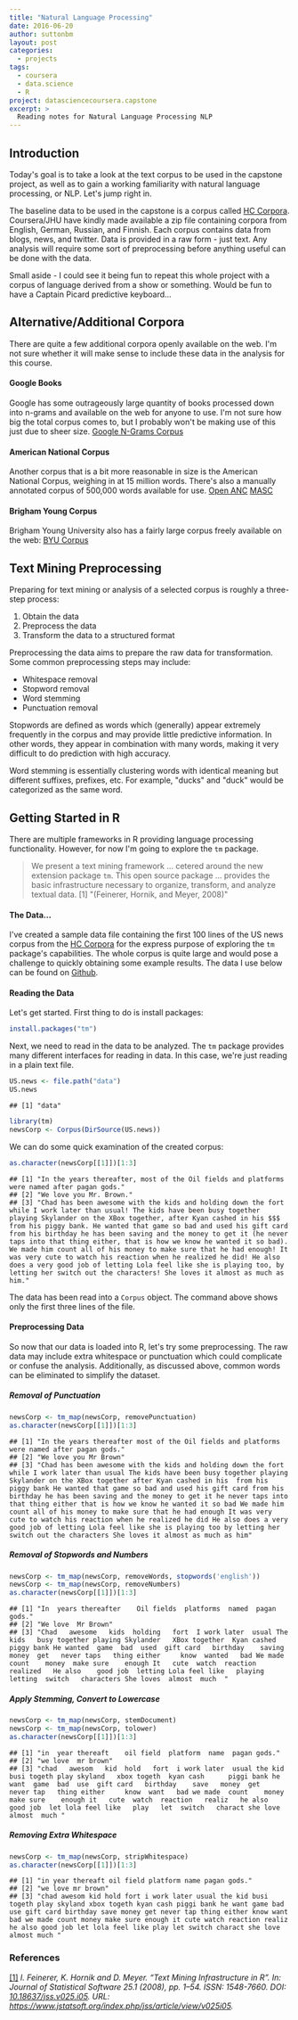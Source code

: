 ```yaml
---
title: "Natural Language Processing"
date: 2016-06-20
author: suttonbm
layout: post
categories:
  - projects
tags:
  - coursera
  - data.science
  - R
project: datasciencecoursera.capstone
excerpt: >
  Reading notes for Natural Language Processing NLP
---
```




## Introduction
Today's goal is to take a look at the text corpus to be used in the capstone project, as well as to gain a working familiarity with natural language processing, or NLP.  Let's jump right in.

The baseline data to be used in the capstone is a corpus called [HC Corpora](http://www.corpora.heliohost.org/).  Coursera/JHU have kindly made available a zip file containing corpora from English, German, Russian, and Finnish.  Each corpus contains data from blogs, news, and twitter.  Data is provided in a raw form - just text.  Any analysis will require some sort of preprocessing before anything useful can be done with the data.

Small aside - I could see it being fun to repeat this whole project with a corpus of language derived from a show or something.  Would be fun to have a Captain Picard predictive keyboard...

## Alternative/Additional Corpora
There are quite a few additional corpora openly available on the web.  I'm not sure whether it will make sense to include these data in the analysis for this course.

#### Google Books
Google has some outrageously large quantity of books processed down into n-grams and available on the web for anyone to use.  I'm not sure how big the total corpus comes to, but I probably won't be making use of this just due to sheer size.
[Google N-Grams Corpus](http://storage.googleapis.com/books/ngrams/books/datasetsv2.html)

#### American National Corpus
Another corpus that is a bit more reasonable in size is the American National Corpus, weighing in at 15 million words.  There's also a manually annotated corpus of 500,000 words available for use.
[Open ANC](http://www.anc.org/data/oanc/download/)
[MASC](http://www.anc.org/data/masc/downloads/)

#### Brigham Young Corpus
Brigham Young University also has a fairly large corpus freely available on the web:
[BYU Corpus](http://corpus.byu.edu/full-text/)

## Text Mining Preprocessing
Preparing for text mining or analysis of a selected corpus is roughly a three-step process:

  1. Obtain the data
  2. Preprocess the data
  3. Transform the data to a structured format

Preprocessing the data aims to prepare the raw data for transformation.  Some common preprocessing steps may include:

  * Whitespace removal
  * Stopword removal
  * Word stemming
  * Punctuation removal

Stopwords are defined as words which (generally) appear extremely frequently in the corpus and may provide little predictive information.  In other words, they appear in combination with many words, making it very difficult to do prediction with high accuracy.

Word stemming is essentially clustering words with identical meaning but different suffixes, prefixes, etc.  For example, "ducks" and "duck" would be categorized as the same word.

## Getting Started in R
There are multiple frameworks in R providing language processing functionality.  However, for now I'm going to explore the `tm` package.

> We present a text mining framework ... cetered around the new extension package `tm`.  This open source package ... provides the basic infrastructure necessary to organize, transform, and analyze textual data.
[1] "(Feinerer, Hornik, and Meyer, 2008)"

#### The Data...
I've created a sample data file containing the first 100 lines of the US news corpus from the [HC Corpora](http://www.corpora.heliohost.org/) for the express purpose of exploring the `tm` package's capabilities.  The whole corpus is quite large and would pose a challenge to quickly obtaining some example results.  The data I use below can be found on [Github](https://github.com/suttonbm/suttonbm.github.io/tree/master/_source/datasciencecoursera-capstone/en-US.news.sample.txt).

#### Reading the Data
Let's get started.  First thing to do is install packages:


```r
install.packages("tm")
```

Next, we need to read in the data to be analyzed.  The `tm` package provides many different interfaces for reading in data.  In this case, we're just reading in a plain text file.


```r
US.news <- file.path("data")
US.news
```

```
## [1] "data"
```

```r
library(tm)
newsCorp <- Corpus(DirSource(US.news))
```

We can do some quick examination of the created corpus:


```r
as.character(newsCorp[[1]])[1:3]
```

```
## [1] "In the years thereafter, most of the Oil fields and platforms were named after pagan gods."
## [2] "We love you Mr. Brown."
## [3] "Chad has been awesome with the kids and holding down the fort while I work later than usual! The kids have been busy together playing Skylander on the XBox together, after Kyan cashed in his $$$ from his piggy bank. He wanted that game so bad and used his gift card from his birthday he has been saving and the money to get it (he never taps into that thing either, that is how we know he wanted it so bad). We made him count all of his money to make sure that he had enough! It was very cute to watch his reaction when he realized he did! He also does a very good job of letting Lola feel like she is playing too, by letting her switch out the characters! She loves it almost as much as him."
```

The data has been read into a `Corpus` object.  The command above shows only the first three lines of the file.

#### Preprocessing Data
So now that our data is loaded into R, let's try some preprocessing.  The raw data may include extra whitespace or punctuation which could complicate or confuse the analysis.  Additionally, as discussed above, common words can be eliminated to simplify the dataset.

##### Removal of Punctuation

```r
newsCorp <- tm_map(newsCorp, removePunctuation)
as.character(newsCorp[[1]])[1:3]
```

```
## [1] "In the years thereafter most of the Oil fields and platforms were named after pagan gods."
## [2] "We love you Mr Brown"
## [3] "Chad has been awesome with the kids and holding down the fort while I work later than usual The kids have been busy together playing Skylander on the XBox together after Kyan cashed in his  from his piggy bank He wanted that game so bad and used his gift card from his birthday he has been saving and the money to get it he never taps into that thing either that is how we know he wanted it so bad We made him count all of his money to make sure that he had enough It was very cute to watch his reaction when he realized he did He also does a very good job of letting Lola feel like she is playing too by letting her switch out the characters She loves it almost as much as him"
```

##### Removal of Stopwords and Numbers

```r
newsCorp <- tm_map(newsCorp, removeWords, stopwords('english'))
newsCorp <- tm_map(newsCorp, removeNumbers)
as.character(newsCorp[[1]])[1:3]
```

```
## [1] "In  years thereafter    Oil fields  platforms  named  pagan gods."
## [2] "We love  Mr Brown"
## [3] "Chad   awesome   kids  holding   fort  I work later  usual The kids   busy together playing Skylander   XBox together  Kyan cashed      piggy bank He wanted  game  bad  used  gift card   birthday    saving   money  get   never taps   thing either     know  wanted   bad We made  count    money  make sure    enough It   cute  watch  reaction   realized   He also    good job  letting Lola feel like   playing   letting  switch   characters She loves  almost  much  "
```

##### Apply Stemming, Convert to Lowercase

```r
newsCorp <- tm_map(newsCorp, stemDocument)
newsCorp <- tm_map(newsCorp, tolower)
as.character(newsCorp[[1]])[1:3]
```

```
## [1] "in  year thereaft    oil field  platform  name  pagan gods."
## [2] "we love  mr brown"
## [3] "chad   awesom   kid  hold   fort  i work later  usual the kid   busi togeth play skyland   xbox togeth  kyan cash      piggi bank he want  game  bad  use  gift card   birthday    save   money  get   never tap   thing either     know  want   bad we made  count    money  make sure    enough it   cute  watch  reaction   realiz   he also    good job  let lola feel like   play   let  switch   charact she love  almost  much "
```

##### Removing Extra Whitespace

```r
newsCorp <- tm_map(newsCorp, stripWhitespace)
as.character(newsCorp[[1]])[1:3]
```

```
## [1] "in year thereaft oil field platform name pagan gods."
## [2] "we love mr brown"
## [3] "chad awesom kid hold fort i work later usual the kid busi togeth play skyland xbox togeth kyan cash piggi bank he want game bad use gift card birthday save money get never tap thing either know want bad we made count money make sure enough it cute watch reaction realiz he also good job let lola feel like play let switch charact she love almost much "
```

### References
<p><a id='bib-JSSv025i05'></a><a href="#cite-JSSv025i05">[1]</a><cite>
I. Feinerer, K. Hornik and D. Meyer.
&ldquo;Text Mining Infrastructure in R&rdquo;.
In: <em>Journal of Statistical Software</em> 25.1 (2008), pp. 1&ndash;54.
ISSN: 1548-7660.
DOI: <a href="http://dx.doi.org/10.18637/jss.v025.i05">10.18637/jss.v025.i05</a>.
URL: <a href="https://www.jstatsoft.org/index.php/jss/article/view/v025i05">https://www.jstatsoft.org/index.php/jss/article/view/v025i05</a>.</cite></p>
